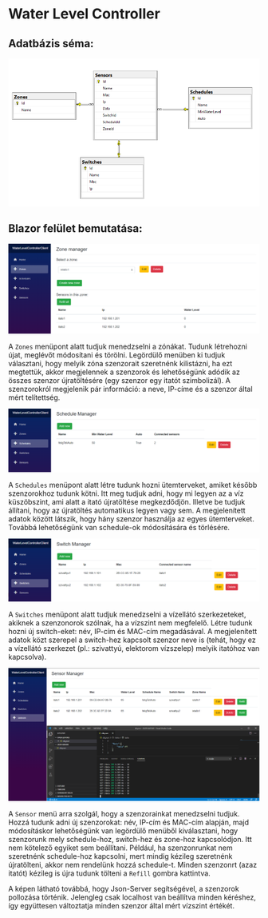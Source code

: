 # Water Level Controller

## Adatbázis séma:
![](database.PNG)

## Blazor felület bemutatása:

![](zones.PNG)

A `Zones` menüpont alatt tudjuk menedzselni a zónákat. Tudunk létrehozni újat, meglévőt módosítani és törölni.
Legördülő menüben ki tudjuk választani, hogy melyik zóna szenzorait szeretnénk kilistázni, ha ezt megtettük, akkor megjelennek a szenzorok és lehetőségünk adódik az összes szenzor újratöltésére (egy szenzor egy itatót szimbolizál).
A szenzorokról megjelenik pár információ: a neve, IP-címe és a szenzor által mért telítettség.

![](schedules.PNG)

A `Schedules` menüpont alatt létre tudunk hozni ütemterveket, amiket később szenzorokhoz tudunk kötni. Itt meg tudjuk adni, hogy mi legyen az a víz küszöbszint, ami alatt a itató újratöltése megkezdődjön. Illetve be tudjuk állítani, hogy az újratöltés automatikus legyen vagy sem. A megjelenített adatok között látszik, hogy hány szenzor használja az egyes ütemterveket. Továbbá lehetőségünk van schedule-ok módosítására és törlésére.

![](switches.PNG)

A `Switches` menüpont alatt tudjuk menedzselni a vízellátó szerkezeteket, akiknek a szenzonorok szólnak, ha a vízszint nem megfelelő. Létre tudunk hozni új switch-eket: név, IP-cím és MAC-cím megadásával. A megjelenített adatok közt szerepel a switch-hez kapcsolt szenzor neve is (tehát, hogy ez a vízellátó szerkezet (pl.: szivattyú, elektorom vízszelep) melyik itatóhoz van kapcsolva).

![](sensors.PNG)

A `Sensor` menü arra szolgál, hogy a szenzorainkat menedzselni tudjuk. Hozzá tudunk adni új szenzorokat: név, IP-cím és MAC-cím alapján, majd módosításkor lehetőségünk van legördülő menüből kiválasztani, hogy szenzorunk mely schedule-hoz, switch-hez és zone-hoz kapcsolódjon.
Itt nem kötelező egyiket sem beállítani. Például, ha szenzonrunkat nem szeretnénk schedule-hoz kapcsolni, mert mindig kézileg szeretnénk újratölteni, akkor nem rendelünk hozzá schedule-t.
Minden szenzonrt (azaz itatót) kézileg is újra tudunk tölteni a `Refill` gombra kattintva.

A képen látható továbbá, hogy Json-Server segítségével, a szenzorok pollozása történik. Jelengleg csak localhost van beállítva minden kéréshez, így együttesen változtatja minden szenzor által mért vízszint értékét.